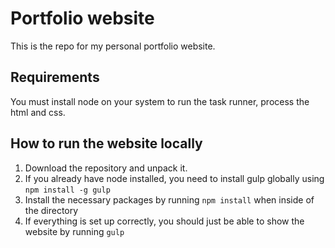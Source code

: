 # Portfolio website
This is the repo for my personal portfolio website.

## Requirements
You must install node on your system to run the task runner, process the html and css.

## How to run the website locally
1. Download the repository and unpack it.
2. If you already have node installed, you need to install gulp globally using <code>npm install -g gulp</code>
3. Install the necessary packages by running <code>npm install</code> when inside of the directory
4. If everything is set up correctly, you should just be able to show the website by running <code>gulp</code>
